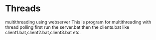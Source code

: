 # Threads
multithreading using webserver
This is program for multithreading with thread polling
first run the server.bat then the clients.bat like client1.bat,client2.bat,client3.bat etc.

